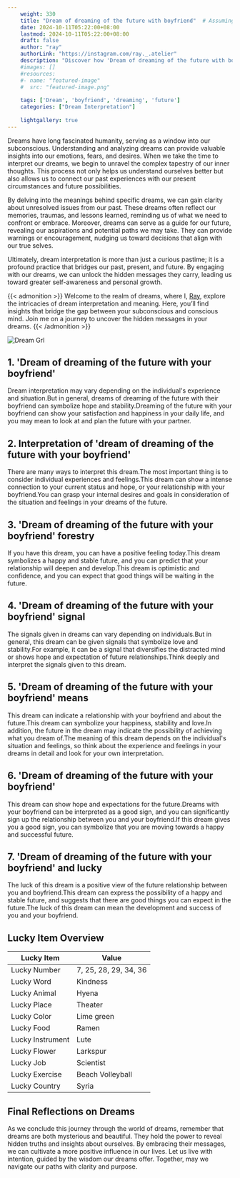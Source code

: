 ```yaml
---
    weight: 330
    title: "Dream of dreaming of the future with boyfriend"  # Assuming 'title' column exists
    date: 2024-10-11T05:22:00+08:00
    lastmod: 2024-10-11T05:22:00+08:00
    draft: false
    author: "ray"
    authorLink: "https://instagram.com/ray._.atelier"
    description: "Discover how 'Dream of dreaming of the future with boyfriend' can interpret your future and uncover its significant meanings in your life."
    #images: []
    #resources:
    #- name: "featured-image"
    #  src: "featured-image.png"
    
    tags: ['Dream', 'boyfriend', 'dreaming', 'future']
    categories: ["Dream Interpretation"]
    
    lightgallery: true
---
```

    
Dreams have long fascinated humanity, serving as a window into our subconscious. Understanding and analyzing dreams can provide valuable insights into our emotions, fears, and desires. When we take the time to interpret our dreams, we begin to unravel the complex tapestry of our inner thoughts. This process not only helps us understand ourselves better but also allows us to connect our past experiences with our present circumstances and future possibilities.

By delving into the meanings behind specific dreams, we can gain clarity about unresolved issues from our past. These dreams often reflect our memories, traumas, and lessons learned, reminding us of what we need to confront or embrace. Moreover, dreams can serve as a guide for our future, revealing our aspirations and potential paths we may take. They can provide warnings or encouragement, nudging us toward decisions that align with our true selves.

Ultimately, dream interpretation is more than just a curious pastime; it is a profound practice that bridges our past, present, and future. By engaging with our dreams, we can unlock the hidden messages they carry, leading us toward greater self-awareness and personal growth.

{{< admonition >}}
Welcome to the realm of dreams, where I, [Ray](https://instagram.com/ray._.atelier), explore the intricacies of dream interpretation and meaning. Here, you’ll find insights that bridge the gap between your subconscious and conscious mind. Join me on a journey to uncover the hidden messages in your dreams.
{{< /admonition >}}

![Dream Grl](https://cdn.pixabay.com/photo/2017/11/02/03/35/gothic-2910057_1280.jpg "Dream Grl")

## 1. 'Dream of dreaming of the future with your boyfriend'
Dream interpretation may vary depending on the individual's experience and situation.But in general, dreams of dreaming of the future with their boyfriend can symbolize hope and stability.Dreaming of the future with your boyfriend can show your satisfaction and happiness in your daily life, and you may mean to look at and plan the future with your partner.

## 2. Interpretation of 'dream of dreaming of the future with your boyfriend'
There are many ways to interpret this dream.The most important thing is to consider individual experiences and feelings.This dream can show a intense connection to your current status and hope, or your relationship with your boyfriend.You can grasp your internal desires and goals in consideration of the situation and feelings in your dreams of the future.

## 3. 'Dream of dreaming of the future with your boyfriend' forestry
If you have this dream, you can have a positive feeling today.This dream symbolizes a happy and stable future, and you can predict that your relationship will deepen and develop.This dream is optimistic and confidence, and you can expect that good things will be waiting in the future.

## 4. 'Dream of dreaming of the future with your boyfriend' signal
The signals given in dreams can vary depending on individuals.But in general, this dream can be given signals that symbolize love and stability.For example, it can be a signal that diversifies the distracted mind or shows hope and expectation of future relationships.Think deeply and interpret the signals given to this dream.

## 5. 'Dream of dreaming of the future with your boyfriend' means
This dream can indicate a relationship with your boyfriend and about the future.This dream can symbolize your happiness, stability and love.In addition, the future in the dream may indicate the possibility of achieving what you dream of.The meaning of this dream depends on the individual's situation and feelings, so think about the experience and feelings in your dreams in detail and look for your own interpretation.

## 6. 'Dream of dreaming of the future with your boyfriend'
This dream can show hope and expectations for the future.Dreams with your boyfriend can be interpreted as a good sign, and you can significantly sign up the relationship between you and your boyfriend.If this dream gives you a good sign, you can symbolize that you are moving towards a happy and successful future.

## 7. 'Dream of dreaming of the future with your boyfriend' and lucky
The luck of this dream is a positive view of the future relationship between you and boyfriend.This dream can express the possibility of a happy and stable future, and suggests that there are good things you can expect in the future.The luck of this dream can mean the development and success of you and your boyfriend.

## Lucky Item Overview
| Lucky Item          | Value              |
|---------------|--------------------|
| Lucky Number        | 7, 25, 28, 29, 34, 36  |
| Lucky Word          | Kindness |
| Lucky Animal        | Hyena |
| Lucky Place         | Theater     |
| Lucky Color         | Lime green     |
| Lucky Food          | Ramen      |
| Lucky Instrument    | Lute |
| Lucky Flower        | Larkspur    |
| Lucky Job           | Scientist       |
| Lucky Exercise      | Beach Volleyball  |
| Lucky Country       | Syria    |


##  Final Reflections on Dreams

As we conclude this journey through the world of dreams, remember that dreams are both mysterious and beautiful. They hold the power to reveal hidden truths and insights about ourselves. By embracing their messages, we can cultivate a more positive influence in our lives. Let us live with intention, guided by the wisdom our dreams offer. Together, may we navigate our paths with clarity and purpose.
